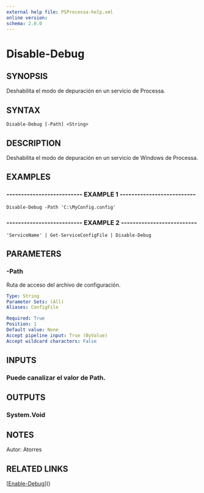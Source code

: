 ```yaml
---
external help file: PSProcessa-help.xml
online version: 
schema: 2.0.0
---
```


# Disable-Debug

## SYNOPSIS
Deshabilita el modo de depuración en un servicio de Processa.

## SYNTAX

```
Disable-Debug [-Path] <String>
```

## DESCRIPTION
Deshabilita el modo de depuración en un servicio de Windows de Processa.

## EXAMPLES

### -------------------------- EXAMPLE 1 --------------------------
```
Disable-Debug -Path 'C:\MyConfig.config'
```

### -------------------------- EXAMPLE 2 --------------------------
```
'ServiceName' | Get-ServiceConfigFile | Disable-Debug
```

## PARAMETERS

### -Path
Ruta de acceso del archivo de configuración.

```yaml
Type: String
Parameter Sets: (All)
Aliases: ConfigFile

Required: True
Position: 1
Default value: None
Accept pipeline input: True (ByValue)
Accept wildcard characters: False
```

## INPUTS

### Puede canalizar el valor de Path.

## OUTPUTS

### System.Void

## NOTES
Autor: Atorres

## RELATED LINKS

[[Enable-Debug](Enable-Debug.md)]()

